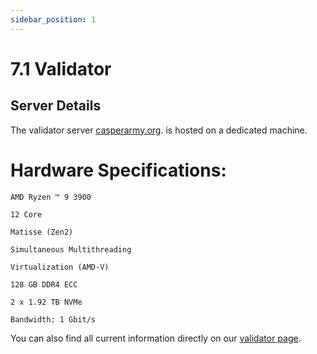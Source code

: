 ```yaml
---
sidebar_position: 1
---
```


# 7.1 Validator 







## Server Details

The validator server <a href="https://casperarmy.org">casperarmy.org</a>. is hosted on a dedicated machine.

# Hardware Specifications:

    AMD Ryzen ™ 9 3900

    12 Core

    Matisse (Zen2)

    Simultaneous Multithreading

    Virtualization (AMD-V)

    128 GB DDR4 ECC

    2 x 1.92 TB NVMe

    Bandwidth: 1 Gbit/s

You can also find all current information directly on our <a href="https://casperarmy.org/validator/">validator page</a>.

